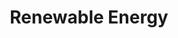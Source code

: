 ---
title: "Renewable Energy"
slug: "/earth/climate/renewable-energy"
description: "Monitoring and promoting renewable energy sources and their role in climate mitigation."
areas:
  - title: "Solar Energy"
    sub-areas:
      - "Photovoltaic and solar thermal technologies"
      - "Solar irradiance monitoring and potential mapping"
      - "Integration into electricity grids"
  - title: "Wind Energy"
    sub-areas:
      - "Onshore and offshore wind farms"
      - "Wind speed and direction monitoring"
      - "Assessment of energy potential and efficiency"
  - title: "Hydropower"
    sub-areas:
      - "River and reservoir-based hydropower"
      - "Flow monitoring and resource assessment"
      - "Environmental impact considerations"
  - title: "Bioenergy"
    sub-areas:
      - "Biomass and biofuel production"
      - "Carbon footprint and sustainability assessment"
      - "Role in reducing fossil fuel dependence"
  - title: "Geothermal Energy"
    sub-areas:
      - "Monitoring geothermal reservoirs"
      - "Sustainable extraction and energy conversion"
      - "Applications for heating and electricity"
  - title: "Ocean Energy"
    sub-areas:
      - "Tidal, wave, and thermal energy potential"
      - "Technology development and deployment"
      - "Integration with coastal infrastructure"
  - title: "Role in Climate Mitigation"
    sub-areas:
      - "Reducing greenhouse gas emissions"
      - "Supporting energy transition strategies"
      - "Policy frameworks and incentives for adoption"
---